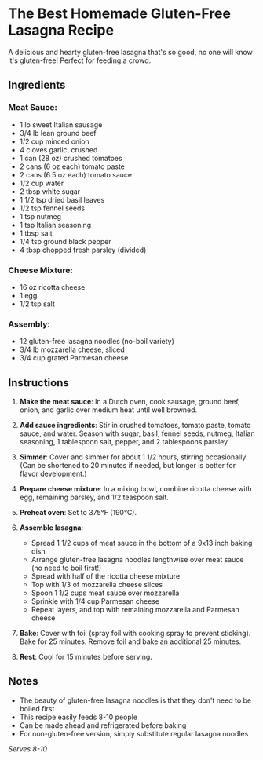 # The Best Homemade Gluten-Free Lasagna Recipe

A delicious and hearty gluten-free lasagna that's so good, no one will know it's gluten-free! Perfect for feeding a crowd.

## Ingredients

### Meat Sauce:
- 1 lb sweet Italian sausage
- 3/4 lb lean ground beef
- 1/2 cup minced onion
- 4 cloves garlic, crushed
- 1 can (28 oz) crushed tomatoes
- 2 cans (6 oz each) tomato paste
- 2 cans (6.5 oz each) tomato sauce
- 1/2 cup water
- 2 tbsp white sugar
- 1 1/2 tsp dried basil leaves
- 1/2 tsp fennel seeds
- 1 tsp nutmeg
- 1 tsp Italian seasoning
- 1 tbsp salt
- 1/4 tsp ground black pepper
- 4 tbsp chopped fresh parsley (divided)

### Cheese Mixture:
- 16 oz ricotta cheese
- 1 egg
- 1/2 tsp salt

### Assembly:
- 12 gluten-free lasagna noodles (no-boil variety)
- 3/4 lb mozzarella cheese, sliced
- 3/4 cup grated Parmesan cheese

## Instructions

1. **Make the meat sauce**: In a Dutch oven, cook sausage, ground beef, onion, and garlic over medium heat until well browned.

2. **Add sauce ingredients**: Stir in crushed tomatoes, tomato paste, tomato sauce, and water. Season with sugar, basil, fennel seeds, nutmeg, Italian seasoning, 1 tablespoon salt, pepper, and 2 tablespoons parsley.

3. **Simmer**: Cover and simmer for about 1 1/2 hours, stirring occasionally. (Can be shortened to 20 minutes if needed, but longer is better for flavor development.)

4. **Prepare cheese mixture**: In a mixing bowl, combine ricotta cheese with egg, remaining parsley, and 1/2 teaspoon salt.

5. **Preheat oven**: Set to 375°F (190°C).

6. **Assemble lasagna**: 
   - Spread 1 1/2 cups of meat sauce in the bottom of a 9x13 inch baking dish
   - Arrange gluten-free lasagna noodles lengthwise over meat sauce (no need to boil first!)
   - Spread with half of the ricotta cheese mixture
   - Top with 1/3 of mozzarella cheese slices
   - Spoon 1 1/2 cups meat sauce over mozzarella
   - Sprinkle with 1/4 cup Parmesan cheese
   - Repeat layers, and top with remaining mozzarella and Parmesan cheese

7. **Bake**: Cover with foil (spray foil with cooking spray to prevent sticking). Bake for 25 minutes. Remove foil and bake an additional 25 minutes.

8. **Rest**: Cool for 15 minutes before serving.

## Notes

- The beauty of gluten-free lasagna noodles is that they don't need to be boiled first
- This recipe easily feeds 8-10 people
- Can be made ahead and refrigerated before baking
- For non-gluten-free version, simply substitute regular lasagna noodles

*Serves 8-10*